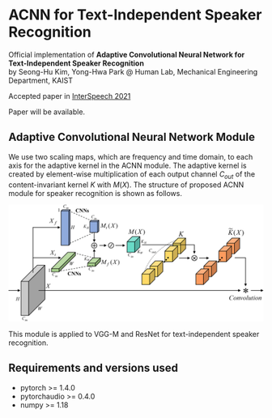 # ACNN for Text-Independent Speaker Recognition

Official implementation of **Adaptive Convolutional Neural Network for Text-Independent Speaker Recognition**<br>
by Seong-Hu Kim, Yong-Hwa Park @ Human Lab, Mechanical Engineering Department, KAIST

Accepted paper in [InterSpeech 2021](https://www.interspeech2021.org/)

Paper will be available.

## Adaptive Convolutional Neural Network Module
We use two scaling maps, which are frequency and time domain, to each axis for the adaptive kernel in the ACNN module.  The adaptive kernel is created by element-wise multiplication of each output channel $C_{out}$ of the content-invariant kernel $K$ with $M(X)$. The structure of proposed ACNN module for speaker recognition is shown as follows.

<img src="./pretrained_model/ACNN_module.png" width="700">

This module is applied to VGG-M and ResNet for text-independent speaker recognition. 

## Requirements and versions used
- pytorch >= 1.4.0
- pytorchaudio >= 0.4.0
- numpy >= 1.18

